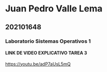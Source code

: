 # Juan Pedro Valle Lema
## 202101648

### Laboratorio Sistemas Operativos 1

#### LINK DE VIDEO EXPLICATIVO TAREA 3

https://youtu.be/adP7aUsL5mQ